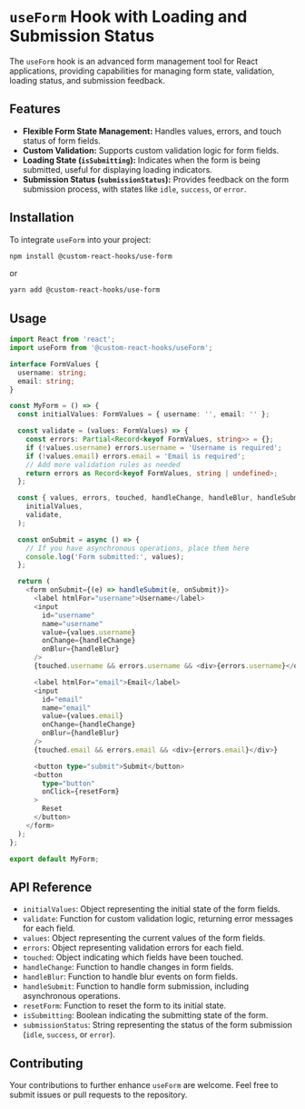 # `useForm` Hook with Loading and Submission Status

The `useForm` hook is an advanced form management tool for React applications, providing capabilities for managing form state, validation, loading status, and submission feedback.

## Features

- **Flexible Form State Management:** Handles values, errors, and touch status of form fields.
- **Custom Validation:** Supports custom validation logic for form fields.
- **Loading State (`isSubmitting`):** Indicates when the form is being submitted, useful for displaying loading indicators.
- **Submission Status (`submissionStatus`):** Provides feedback on the form submission process, with states like `idle`, `success`, or `error`.

## Installation

To integrate `useForm` into your project:

```bash
npm install @custom-react-hooks/use-form
```

or

```bash
yarn add @custom-react-hooks/use-form
```

## Usage

```typescript
import React from 'react';
import useForm from '@custom-react-hooks/useForm';

interface FormValues {
  username: string;
  email: string;
}

const MyForm = () => {
  const initialValues: FormValues = { username: '', email: '' };

  const validate = (values: FormValues) => {
    const errors: Partial<Record<keyof FormValues, string>> = {};
    if (!values.username) errors.username = 'Username is required';
    if (!values.email) errors.email = 'Email is required';
    // Add more validation rules as needed
    return errors as Record<keyof FormValues, string | undefined>;
  };

  const { values, errors, touched, handleChange, handleBlur, handleSubmit, resetForm } = useForm(
    initialValues,
    validate,
  );

  const onSubmit = async () => {
    // If you have asynchronous operations, place them here
    console.log('Form submitted:', values);
  };

  return (
    <form onSubmit={(e) => handleSubmit(e, onSubmit)}>
      <label htmlFor="username">Username</label>
      <input
        id="username"
        name="username"
        value={values.username}
        onChange={handleChange}
        onBlur={handleBlur}
      />
      {touched.username && errors.username && <div>{errors.username}</div>}

      <label htmlFor="email">Email</label>
      <input
        id="email"
        name="email"
        value={values.email}
        onChange={handleChange}
        onBlur={handleBlur}
      />
      {touched.email && errors.email && <div>{errors.email}</div>}

      <button type="submit">Submit</button>
      <button
        type="button"
        onClick={resetForm}
      >
        Reset
      </button>
    </form>
  );
};

export default MyForm;
```

## API Reference

- `initialValues`: Object representing the initial state of the form fields.
- `validate`: Function for custom validation logic, returning error messages for each field.
- `values`: Object representing the current values of the form fields.
- `errors`: Object representing validation errors for each field.
- `touched`: Object indicating which fields have been touched.
- `handleChange`: Function to handle changes in form fields.
- `handleBlur`: Function to handle blur events on form fields.
- `handleSubmit`: Function to handle form submission, including asynchronous operations.
- `resetForm`: Function to reset the form to its initial state.
- `isSubmitting`: Boolean indicating the submitting state of the form.
- `submissionStatus`: String representing the status of the form submission (`idle`, `success`, or `error`).

## Contributing

Your contributions to further enhance `useForm` are welcome. Feel free to submit issues or pull requests to the repository.

